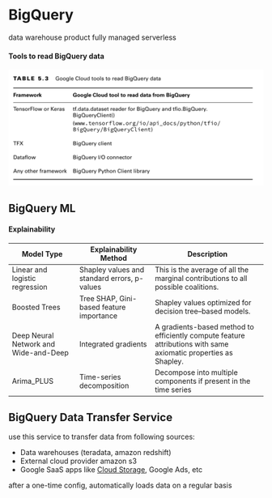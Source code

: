 
# BigQuery

data warehouse product
fully managed
serverless


#### Tools to read BigQuery data
![tools-to-read-bigquery-data](attachments/tools-to-read-bigquery-data.png)

## BigQuery ML

#### Explainability

| Model Type                            | Explainability Method                        | Description                                                                                                     |
| ------------------------------------- | -------------------------------------------- | --------------------------------------------------------------------------------------------------------------- |
| Linear and logistic regression        | Shapley values and standard errors, p-values | This is the average of all the marginal contributions to all possible coalitions.                               |
| Boosted Trees                         | Tree SHAP, Gini-based feature importance     | Shapley values optimized for decision tree–based models.                                                        |
| Deep Neural Network and Wide-and-Deep | Integrated gradients                         | A gradients-based method to efficiently compute feature attributions with same axiomatic properties as Shapley. |
| Arima_PLUS                            | Time-series decomposition                    | Decompose into multiple components if present in the time series                                                |


## BigQuery Data Transfer Service

use this service to transfer data from following sources:

- Data warehouses (teradata, amazon redshift)
- External cloud provider amazon s3
- Google SaaS apps like [Cloud Storage](cloud-storage.md), Google Ads, etc

after a one-time config, automatically loads data on a regular basis